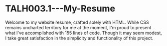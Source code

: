 # TALH003.1---My-Resume
Welcome to my website resume, crafted solely with HTML. While CSS remains uncharted territory for me at the moment, I'm proud to present what I've accomplished with 155 lines of code. Though it may seem modest, I take great satisfaction in the simplicity and functionality of this project. 
